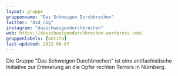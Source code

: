 ```yaml
---
layout: gruppe
gruppenname: "Das Schweigen Durchbrechen"
twitter: "dsd_nbg"
instagram: "dasschweigendurchbrechen"
web: https://dasschweigendurchbrechen.wordpress.com/
gruppenlabels: [antifa]
last-updated: 2022-08-07
---
```


Die Gruppe "Das Schweigen Durchbrechen" ist eine antifachistische Initiative zur Erinnerung an die Opfer rechten Terrors in Nürnberg.
